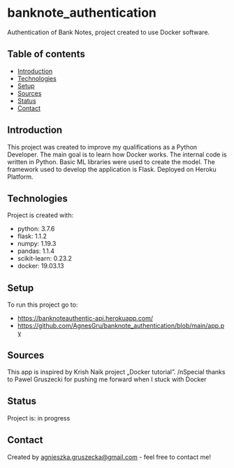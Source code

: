 # banknote_authentication
Authentication of Bank Notes, project created to use Docker software.


## Table of contents
* [Introduction](#introduction)
* [Technologies](#technologies)
* [Setup](#setup)
* [Sources](#sources)
* [Status](#status)
* [Contact](#contact)

## Introduction

This project was created to improve my qualifications as a Python Developer. The main goal is to learn how Docker works.
The internal code is written in Python. Basic ML libraries were used to create the model. The framework used to develop the application is Flask. 
Deployed on Heroku Platform.
	
## Technologies
Project is created with:
* python: 3.7.6
* flask: 1.1.2
* numpy: 1.19.3
* pandas: 1.1.4
* scikit-learn: 0.23.2
* docker: 19.03.13
	
## Setup
To run this project go to:

* https://banknoteauthentic-api.herokuapp.com/
* https://github.com/AgnesGru/banknote_authentication/blob/main/app.py

## Sources
This app is inspired by Krish Naik project „Docker tutorial”. /nSpecial thanks to Pawel Gruszecki for pushing me forward when I stuck with Docker

## Status
Project is: in progress 

## Contact
Created by agnieszka.gruszecka@gmail.com - feel free to contact me!
